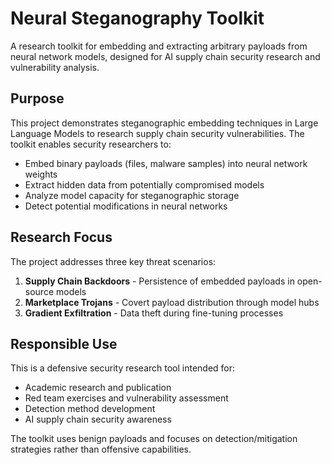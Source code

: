 # Neural Steganography Toolkit

A research toolkit for embedding and extracting arbitrary payloads from neural network models, designed for AI supply chain security research and vulnerability analysis.

## Purpose

This project demonstrates steganographic embedding techniques in Large Language Models to research supply chain security vulnerabilities. The toolkit enables security researchers to:

- Embed binary payloads (files, malware samples) into neural network weights
- Extract hidden data from potentially compromised models  
- Analyze model capacity for steganographic storage
- Detect potential modifications in neural networks

## Research Focus

The project addresses three key threat scenarios:
1. **Supply Chain Backdoors** - Persistence of embedded payloads in open-source models
2. **Marketplace Trojans** - Covert payload distribution through model hubs
3. **Gradient Exfiltration** - Data theft during fine-tuning processes

## Responsible Use

This is a defensive security research tool intended for:
- Academic research and publication
- Red team exercises and vulnerability assessment
- Detection method development
- AI supply chain security awareness

The toolkit uses benign payloads and focuses on detection/mitigation strategies rather than offensive capabilities.